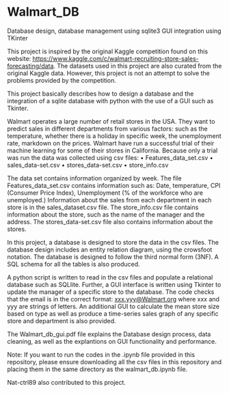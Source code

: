 # Walmart_DB
Database design, database management using sqlite3 GUI integration using TKinter

This project is inspired by the original Kaggle competition found on this website:
https://www.kaggle.com/c/walmart-recruiting-store-sales-forecasting/data. The datasets used
in this project are also curated from the original Kaggle data. However, this project is not an
attempt to solve the problems provided by the competition.

This project basically describes how to design a database and the integration of a sqlite
database with python with the use of a GUI such as Tkinter.

Walmart operates a large number of retail stores in the USA. They want to predict sales in
different departments from various factors: such as the temperature, whether there is a
holiday in specific week, the unemployment rate, markdown on the prices.
Walmart have run a successful trial of their machine learning for some of their stores in
California. Because only a trial was run the data was collected using csv files:
• Features_data_set.csv
• sales_data-set.csv
• stores_data-set.csv
• store_info.csv

The data set contains information organized by week. The file Features_data_set.csv
contains information such as: Date, temperature, CPI (Consumer Price Index),
Unemployment (% of the workforce who are unemployed.)
Information about the sales from each department in each store is in the sales_dataset.csv
file. The store_info.csv file contains information about the store, such as the name of the
manager and the address. The stores_data-set.csv file also contains information about the
stores.

In this project, a database is designed to store the data in the csv files. The database design
includes an entity relation diagram, using the crowsfoot notation. The database is designed to
follow the third normal form (3NF). A SQL schema for all the tables is also produced.

A python script is written to read in the csv files and populate a relational database such as
SQLlite. Further, a GUI interface is written using Tkinter to update the manager of a specific
store to the database. The code checks that the email is in the correct format:
xxx.yyy@Walmart.org where xxx and yyy are strings of letters. An additional GUI to
calculate the mean store size based on type as well as produce a time-series sales graph of
any specific store and department is also provided.

The Walmart_db_gui.pdf file explains the Database design process, data cleaning, as well as the explantions on GUI functionality and performance.

Note: If you want to run the codes in the .ipynb file provided in this repository, please ensure
downloading all the csv files in this repository and placing them in the same directory as the
walmart_db.ipynb file.

Nat-ctrl89 also contributed to this project.
